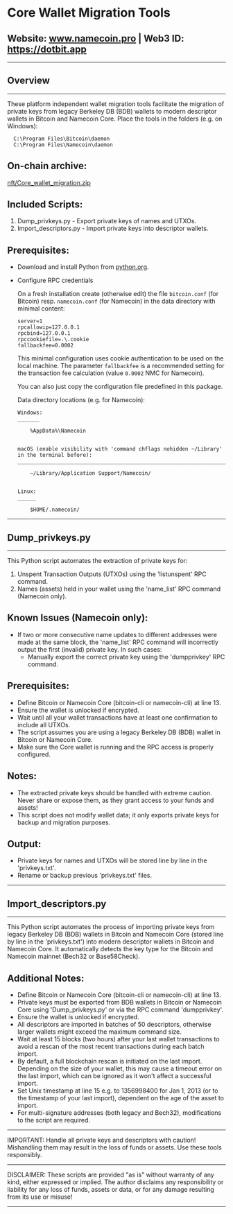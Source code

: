 
 #						Core Wallet Migration Tools

 ##		  Website: www.namecoin.pro | Web3 ID: https://dotbit.app

---

 ## Overview
  
---

  These platform independent wallet migration tools facilitate the migration of 
  private keys from legacy Berkeley DB (BDB) wallets to modern descriptor wallets 
  in Bitcoin and Namecoin Core. Place the tools in the folders (e.g. on Windows):

	  C:\Program Files\Bitcoin\daemon
	  C:\Program Files\Namecoin\daemon
 
  On-chain archive:
  -----------------
  [nft/Core_wallet_migration.zip](https://namecoin.online/explorer/details.php?q=nft%2FCore_wallet_migration.zip)
  
  Included Scripts:
  -----------------
  1. Dump_privkeys.py  - Export private keys of names and UTXOs.
  2. Import_descriptors.py  - Import private keys into descriptor wallets.

  Prerequisites:
  -----------------
  * Download and install Python from [python.org](https://www.python.org/downloads/).
  * Configure RPC credentials

	On a fresh installation create (otherwise edit) the file `bitcoin.conf` (for Bitcoin) resp.
	`namecoin.conf` (for Namecoin) in the data directory with minimal content:

		server=1
		rpcallowip=127.0.0.1
		rpcbind=127.0.0.1
		rpccookiefile=.\.cookie
		fallbackfee=0.0002

    This minimal configuration uses cookie authentication to be used on the local machine. The
    parameter `fallbackfee` is a recommended setting for the transaction fee calculation (value
    `0.0002` NMC for Namecoin).
    
    You can also just copy the configuration file predefined in this package.

	Data directory locations (e.g. for Namecoin):

		Windows:
		_______

			%AppData%\Namecoin


		macOS (enable visibility with 'command chflags nohidden ~/Library' in the terminal before):
		___________________________________________________________________________________________

			~/Library/Application Support/Namecoin/


		Linux:
		______

			$HOME/.namecoin/
---

##  Dump_privkeys.py
  
---

  This Python script automates the extraction of private keys for:
  1. Unspent Transaction Outputs (UTXOs) using the 'listunspent' RPC command.
  2. Names (assets) held in your wallet using the 'name_list' RPC command (Namecoin only).

  Known Issues (Namecoin only):
  -----------------------------
  - If two or more consecutive name updates to different addresses were made at the same block,
	the 'name_list' RPC command will incorrectly output the first (invalid) private key.
	In such cases:
	  - Manually export the correct private key using the 'dumpprivkey' RPC command.

  Prerequisites:
  --------------
  - Define Bitcoin or Namecoin Core (bitcoin-cli or namecoin-cli) at line 13.
  - Ensure the wallet is unlocked if encrypted.
  - Wait until all your wallet transactions have at least one confirmation to include all UTXOs.
  - The script assumes you are using a legacy Berkeley DB (BDB) wallet in Bitcoin or Namecoin Core.
  - Make sure the Core wallet is running and the RPC access is properly configured.

  Notes:
  ------
  - The extracted private keys should be handled with extreme caution.
	Never share or expose them, as they grant access to your funds and assets!
  - This script does not modify wallet data; it only exports private keys for 
	backup and migration purposes.

  Output:
  -------
  - Private keys for names and UTXOs will be stored line by line in the 'privkeys.txt'. 
  - Rename or backup previous 'privkeys.txt' files.

---

##  Import_descriptors.py
  
---

  This Python script automates the process of importing private keys from 
  legacy Berkeley DB (BDB) wallets in Bitcoin and Namecoin Core (stored line by line in the 
  'privkeys.txt') into modern descriptor wallets in Bitcoin and Namecoin Core. It automatically
  detects the key type for the Bitcoin and Namecoin mainnet (Bech32 or Base58Check).

  Additional Notes:
  -----------------
  - Define Bitcoin or Namecoin Core (bitcoin-cli or namecoin-cli) at line 13.
  - Private keys must be exported from BDB wallets in Bitcoin or Namecoin Core using 
	'Dump_privkeys.py' or via the RPC command 'dumpprivkey'.
  - Ensure the wallet is unlocked if encrypted.
  - All descriptors are imported in batches of 50 descriptors, otherwise larger 
	wallets might exceed the maximum command size.
  - Wait at least 15 blocks (two hours) after your last wallet transactions to avoid 
	a rescan of the most recent transactions during each batch import.
  - By default, a full blockchain rescan is initiated on the last import. Depending on
	the size of your wallet, this may cause a timeout error on the last import, which
	can be ignored as it won't affect a successful import.
  - Set Unix timestamp at line 15 e.g. to 1356998400 for Jan 1, 2013 (or to the
	timestamp of your last import), dependent on the age of the asset to import.
  - For multi-signature addresses (both legacy and Bech32), modifications to the 
	script are required.

---

  IMPORTANT: Handle all private keys and descriptors with caution! Mishandling them 
  may result in the loss of funds or assets. Use these tools responsibly.
  
---

  DISCLAIMER: These scripts are provided "as is" without warranty of any kind,
  either expressed or implied. The author disclaims any responsibility or liability
  for any loss of funds, assets or data, or for any damage resulting
  from its use or misuse!
  
---

